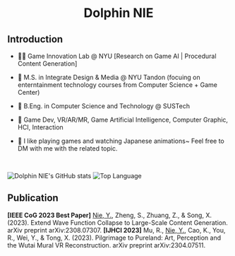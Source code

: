 # <div align="center">Dolphin NIE</div>

## Introduction
- 👩‍💻 Game Innovation Lab @ NYU \[Research on Game AI | Procedural Content Generation\]

- 🏫 M.S. in Integrate Design & Media @ NYU Tandon (focuing on enterntainment technology courses from Computer Science + Game Center) 
  
- 🏫 B.Eng. in Computer Science and Technology @ SUSTech  

- 🤔 Game Dev, VR/AR/MR, Game Artificial Intelligence, Computer Graphic, HCI, Interaction
  
- 🙂 I like playing games and watching Japanese animations~ Feel free to DM with me with the related topic.
<br/>  


![Dolphin NIE's GitHub stats](https://github-readme-stats.vercel.app/api?username=NYH-Dolphin&theme=transparent&show_icons=true&layout=compact) 
![Top Language](https://github-readme-stats.vercel.app/api/top-langs/?username=NYH-Dolphin&repo=NYH-Dolphin&layout=compact)

## Publication
**\[IEEE CoG 2023 Best Paper\]** <u>Nie, Y.</u>, Zheng, S., Zhuang, Z., & Song, X. (2023). Extend Wave Function Collapse to Large-Scale Content Generation. arXiv preprint arXiv:2308.07307.
**\[IJHCI 2023\]** Mu, R., <u>Nie, Y.</u>, Cao, K., You, R., Wei, Y., & Tong, X. (2023). Pilgrimage to Pureland: Art, Perception and the Wutai Mural VR Reconstruction. arXiv preprint arXiv:2304.07511.
